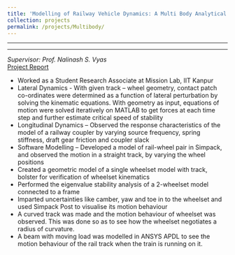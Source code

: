 ```yaml
---
title: 'Modelling of Railway Vehicle Dynamics: A Multi Body Analytical Approach'
collection: projects
permalink: /projects/Multibody/
---
```




---



---
*Supervisor: Prof. Nalinash S. Vyas*  
[Project Report](https://drive.google.com/file/d/1HRnOQ6CRxI3XC5Q46GWOKkYyu66S9WP7/view?usp=sharing )
  * Worked as a Student Research Associate at Mission Lab, IIT Kanpur   
  *	Lateral Dynamics - With given track – wheel geometry, contact patch co-ordinates were determined as a function of lateral perturbation by solving the kinematic equations. With geometry as input, equations of motion were solved iteratively on MATLAB to get forces at each time step and further estimate critical speed of stability
  *	Longitudinal Dynamics – Observed the response characteristics of the model of a railway coupler by varying source frequency, spring stiffness, draft gear friction and coupler slack
  *	Software Modelling – Developed a model of rail-wheel pair in Simpack, and observed the motion in a straight track, by varying the wheel positions  
  *	Created a geometric model of a single wheelset model with track, bolster for verification of wheelset kinematics  
  *	Performed the eigenvalue stability analysis of a 2-wheelset model connected to a frame  
  *	Imparted uncertainties like camber, yaw and toe in to the wheelset and used Simpack Post to visualise its motion behaviour  
  *	A curved track was made and the motion behaviour of wheelset was observed. This was done so as to see how the wheelset negotiates a radius of curvature.
  *	A beam with moving load was modelled in ANSYS APDL to see the motion behaviour of the rail track when the train is running on it.

